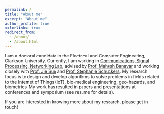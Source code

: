 ```yaml
---
permalink: /
title: "About me"
excerpt: "About me"
author_profile: true
colorlinks: true
redirect_from: 
  - /about/
  - /about.html
---
```


I am a doctoral candidate in the Electrical and Computer Engineering, Clarkson University. Currently, I am working in [Communications, Signal Processing, Networking Lab](https://cosine.clarkson.edu/), advised by
[Prof. Mahesh Banavar](https://webspace.clarkson.edu/~mbanavar/wordpress/) and working closely with [Prof. Jie Sun](https://people.clarkson.edu/~sunj/About.html) and [Prof. Stephanie Schuckers](https://www.clarkson.edu/people/stephanie-schuckers). 
My research focus is to design and develop algorithms to solve problems in fields related to the Internet of Things (IoT), bio-medical engineering, geo-hazards, and biometrics. My work has resulted in papers and presentations at conferences and symposium (see resume for details).

If you are interested in knowing more about my research, please get in touch!
